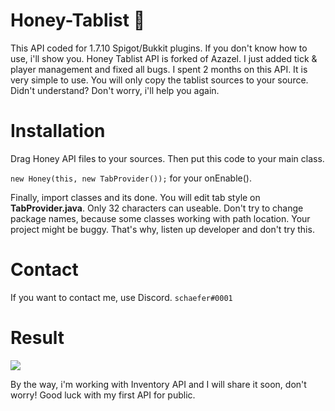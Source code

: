 # Honey-Tablist 🐝
 
This API coded for 1.7.10 Spigot/Bukkit plugins. If you don't know how to use, i'll show you. Honey Tablist API is forked of Azazel. I just added tick & player management and fixed all bugs. I spent 2 months on this API. It is very simple to use. You will only copy the tablist sources to your source. Didn't understand? Don't worry, i'll help you again.

# Installation

Drag Honey API files to your sources.
Then put this code to your main class.

`new Honey(this, new TabProvider());` for your onEnable().

Finally, import classes and its done. You will edit tab style on **TabProvider.java**. Only 32 characters can useable. Don't try to change package names, because some classes working with path location. Your project might be buggy. That's why, listen up developer and don't try this. 

# Contact

If you want to contact me, use Discord. `schaefer#0001`

# Result
![](https://i.imgur.com/1qEbTPY.png)

By the way, i'm working with Inventory API and I will share it soon, don't worry! Good luck with my first API for public.

